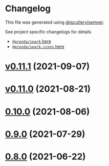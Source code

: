 # Changelog

This file was generated using [@jscutlery/semver](https://github.com/jscutlery/semver).

See project specific changelogs for details

- [`@prenda/spark` here](https://github.com/prenda-school/prenda-spark/blob/main/libs/spark/CHANGELOG.md)
- [`@prenda/spark-icons` here](https://github.com/prenda-school/prenda-spark/blob/main/libs/spark-icons/CHANGELOG.md)

# [v0.11.1](https://github.com/prenda-school/prenda-spark/compare/v0.11.0...v0.11.1) (2021-09-07)

# [v0.11.0](https://github.com/prenda-school/prenda-spark/compare/v0.10.0...v0.11.0) (2021-08-21)

# [0.10.0](https://github.com/prenda-school/prenda-spark/compare/v0.9.0...v0.10.0) (2021-08-06)

# [0.9.0](https://github.com/prenda-school/prenda-spark/compare/v0.8.0...v0.9.0) (2021-07-29)

# [0.8.0](https://github.com/prenda-school/prenda-spark/compare/v0.7.3...v0.8.0) (2021-06-22)
